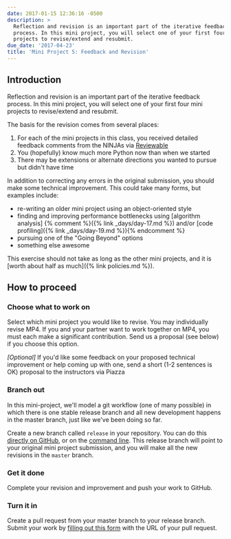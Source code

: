 ```yaml
---
date: 2017-01-15 12:36:16 -0500
description: >
  Reflection and revision is an important part of the iterative feedback
  process. In this mini project, you will select one of your first four mini
  projects to revise/extend and resubmit.
due_date: '2017-04-23'
title: 'Mini Project 5: Feedback and Revision'
---
```


## Introduction

Reflection and revision is an important part of the iterative feedback
process. In this mini project, you will select one of your first four mini
projects to revise/extend and resubmit.

The basis for the revision comes from several places:

1. For each of the mini projects in this class, you received detailed feedback comments from the NINJAs via [Reviewable](https://reviewable.io/)
2. You (hopefully) know much more Python now than when we started
3. There may be extensions or alternate directions you wanted to pursue but didn't have time

In addition to correcting any errors in the original submission, you should
make some technical improvement. This could take many forms, but examples
include:

* re-writing an older mini project using an object-oriented style
* finding and improving performance bottlenecks using [algorithm analysis\]
{% comment %}({% link _days/day-17.md %}) and/or [code profiling]({% link _days/day-19.md %}){% endcomment %}
* pursuing one of the "Going Beyond" options
* something else awesome

This exercise should not take as long as the other mini projects, and it is
[worth about half as much]({% link policies.md %}).

## How to proceed

### Choose what to work on

Select which mini project you would like to revise. You may individually
revise MP4. If you and your partner want to work together on MP4, you must
each make a significant contribution. Send us a proposal (see below) if you
choose this option.

_[Optional]_  If you'd like some feedback on your proposed technical
improvement or help coming up with one, send a short (1-2 sentences is OK)
proposal to the instructors via Piazza


### Branch out

In this mini-project, we'll model a git workflow (one of many possible) in
which there is one stable release branch and all new development happens in
the master branch, just like we've been doing so far.

Create a new branch called `release` in your repository. You can do this
[directly on GitHub](https://help.github.com/articles/creating-and-deleting-branches-within-your-repository/),
or on the [command line](https://git-scm.com/book/en/v2/Git-Branching-Basic-Branching-and-Merging). This release
branch will point to your original mini project submission, and you will make
all the new revisions in the `master` branch.


### Get it done

Complete your revision and improvement and push your work to GitHub.


### Turn it in

Create a pull request from your master branch to your release branch. Submit
your work by [filling out this form](http://goo.gl/forms/joIEF3IZjP) with the
URL of your pull request.
